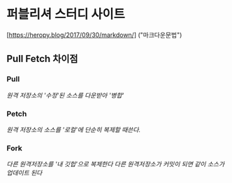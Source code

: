 # 퍼블리셔 스터디 사이트
[https://heropy.blog/2017/09/30/markdown/] ("마크다운문법")

## Pull Fetch 차이점
### Pull
<em>원격 저장소의 '수정'된 소스를 다운받아 '병합'</em>
### Petch
<em>원격 저장소의 소스를 '로컬'에 단순히 복제할 때쓴다.</em>
### Fork
<em>다른 원격저장소를 '내 깃헙'으로 복제한다</em>
<em>다른 원격저장소가 커밋이 되면 같이 소스가 업데이트 된다</em>